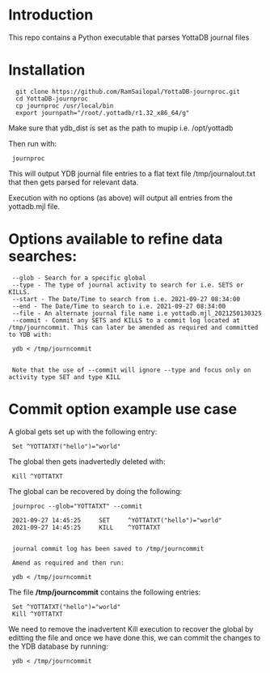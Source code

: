 # Introduction

This repo contains a Python executable that parses YottaDB journal files

# Installation

      git clone https://github.com/RamSailopal/YottaDB-journproc.git
      cd YottaDB-journproc
      cp journproc /usr/local/bin
      export journpath="/root/.yottadb/r1.32_x86_64/g"

Make sure that ydb_dist is set as the path to mupip i.e. /opt/yottadb

Then run with:

     journproc

This will output YDB journal file entries to a flat text file /tmp/journalout.txt that then gets parsed for relevant data.

Execution with no options (as above) will output all entries from the yottadb.mjl file.
      
# Options available to refine data searches:

     --glob - Search for a specific global
     --type - The type of journal activity to search for i.e. SETS or KILLS.
     --start - The Date/Time to search from i.e. 2021-09-27 08:34:00
     --end - The Date/Time to search to i.e. 2021-09-27 08:34:00
     --file - An alternate journal file name i.e yottadb.mjl_2021250130325
     --commit - Commit any SETS and KILLS to a commit log located at /tmp/journcommit. This can later be amended as required and committed to YDB with:

     ydb < /tmp/journcommit


     Note that the use of --commit will ignore --type and focus only on activity type SET and type KILL
     
# Commit option example use case

A global gets set up with the following entry:

     Set ^YOTTATXT("hello")="world"

The global then gets inadvertedly deleted with:

     Kill ^YOTTATXT
     
The global can be recovered by doing the following:

     journproc --glob="YOTTATXT" --commit
  
     2021-09-27 14:45:25     SET     ^YOTTATXT("hello")="world"
     2021-09-27 14:45:25     KILL    ^YOTTATXT
 

     journal commit log has been saved to /tmp/journcommit

     Amend as required and then run:

     ydb < /tmp/journcommit
     
 The file **/tmp/journcommit** contains the following entries:
 
     Set ^YOTTATXT("hello")="world"
     Kill ^YOTTATXT
     
We need to remove the inadvertent Kill execution to recover the global by editting the file and once we have done this, we can commit the changes to the YDB database by running:

     ydb < /tmp/journcommit

     
    
     

     
